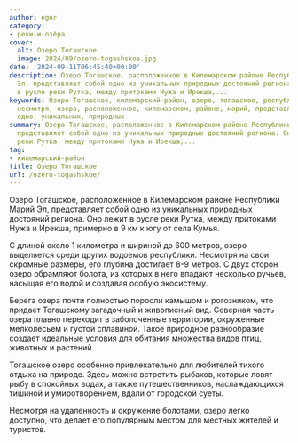```yaml
---
author: egor
category:
- реки-и-озёра
cover:
  alt: Озеро Тогашское
  image: 2024/09/ozero-togashskoe.jpg
date: '2024-09-11T06:45:40+00:00'
description: Озеро Тогашское, расположенное в Килемарском районе Республики Марий
  Эл, представляет собой одно из уникальных природных достояний региона. Оно лежит
  в русле реки Рутка, между притоками Нужа и Ирекша,...
keywords: Озеро Тогашское, килемарский-район, озеро, тогашское, республики, метров,
  несмотря, озера, расположенное, килемарском, районе, марий, представляет, собой,
  одно, уникальных, природных
summary: Озеро Тогашское, расположенное в Килемарском районе Республики Марий Эл,
  представляет собой одно из уникальных природных достояний региона. Оно лежит в русле
  реки Рутка, между притоками Нужа и Ирекша,...
tag:
- килемарский-район
title: Озеро Тогашское
url: /ozero-togashskoe/
---
```


Озеро Тогашское, расположенное в Килемарском районе Республики Марий Эл, представляет собой одно из уникальных природных достояний региона. Оно лежит в русле реки Рутка, между притоками Нужа и Ирекша, примерно в 9 км к югу от села Кумья.

С длиной около 1 километра и шириной до 600 метров, озеро выделяется среди других водоемов республики. Несмотря на свои скромные размеры, его глубина достигает 8-9 метров. С двух сторон озеро обрамляют болота, из которых в него впадают несколько ручьев, насыщая его водой и создавая особую экосистему.

Берега озера почти полностью поросли камышом и рогозником, что придает Тогашскому загадочный и живописный вид. Северная часть озера плавно переходит в заболоченные территории, окруженные мелколесьем и густой сплавиной. Такое природное разнообразие создает идеальные условия для обитания множества видов птиц, животных и растений.

Тогашское озеро особенно привлекательно для любителей тихого отдыха на природе. Здесь можно встретить рыбаков, которые ловят рыбу в спокойных водах, а также путешественников, наслаждающихся тишиной и умиротворением, вдали от городской суеты.

Несмотря на удаленность и окружение болотами, озеро легко доступно, что делает его популярным местом для местных жителей и туристов.